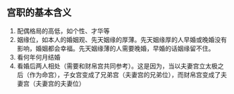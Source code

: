 ## 宫职的基本含义

1. 配偶格局的高低，如个性、才华等
2. 姻缘位，如本人的婚姻观、先天姻缘的厚薄。先天姻缘厚的人早婚或晚婚没有影响，婚姻都会幸福。先天姻缘薄的人需要晚婚，早婚的话姻缘留不住。
3. 看何年何月结婚
4. 看婚后两人相处（需要和财帛宫共同参考）。这是因为，当以夫妻宫立太极之后（作为命宫），子女宫变成了兄弟宫（夫妻宫的兄弟位），而财帛宫变成了夫妻宫（夫妻宫的夫妻位）
